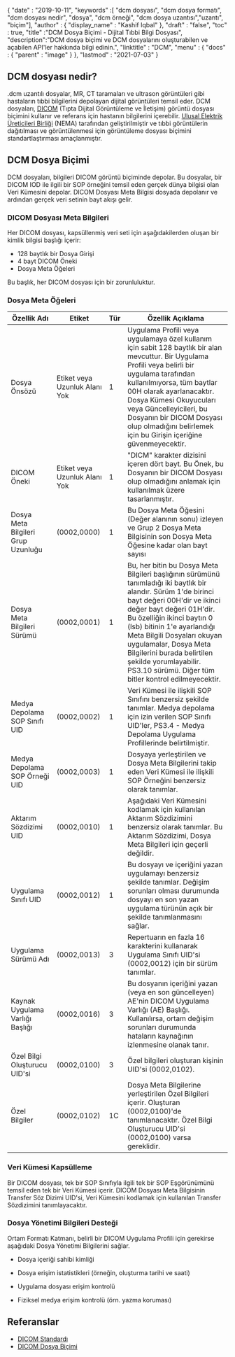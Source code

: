 {
  "date" : "2019-10-11",
  "keywords" :[ "dcm dosyası", "dcm dosya formatı", "dcm dosyası nedir", "dosya", "dcm örneği", "dcm dosya uzantısı","uzantı", "biçim"],
  "author" : {
    "display_name" : "Kashif Iqbal"
},
  "draft" : "false",
  "toc" : true,
  "title" :"DCM Dosya Biçimi - Dijital Tıbbi Bilgi Dosyası",
  "description":"DCM dosya biçimi ve DCM dosyalarını oluşturabilen ve açabilen API'ler hakkında bilgi edinin.",
  "linktitle" : "DCM",
  "menu" : {
    "docs" : {
      "parent" : "image"
}
},
  "lastmod" : "2021-07-03"
}

## DCM dosyası nedir?

.dcm uzantılı dosyalar, MR, CT taramaları ve ultrason görüntüleri gibi hastaların tıbbi bilgilerini depolayan dijital görüntüleri temsil eder. DCM dosyaları, [DICOM](/tr/image/dicom) (Tıpta Dijital Görüntüleme ve İletişim) görüntü dosyası biçimini kullanır ve referans için hastanın bilgilerini içerebilir. [Ulusal Elektrik Üreticileri Birliği](https://en.wikipedia.org/wiki/National_Electrical_Manufacturers_Association) (NEMA) tarafından geliştirilmiştir ve tıbbi görüntülerin dağıtılması ve görüntülenmesi için görüntüleme dosyası biçimini standartlaştırması amaçlanmıştır.

## DCM Dosya Biçimi

DCM dosyaları, bilgileri DICOM görüntü biçiminde depolar. Bu dosyalar, bir DICOM IOD ile ilgili bir SOP örneğini temsil eden gerçek dünya bilgisi olan Veri Kümesini depolar. DICOM Dosyası Meta Bilgisi dosyada depolanır ve ardından gerçek veri setinin bayt akışı gelir.

### DICOM Dosyası Meta Bilgileri ##

Her DICOM dosyası, kapsüllenmiş veri seti için aşağıdakilerden oluşan bir kimlik bilgisi başlığı içerir:
* 128 baytlık bir Dosya Girişi
* 4 bayt DICOM Öneki
* Dosya Meta Öğeleri

Bu başlık, her DICOM dosyası için bir zorunluluktur.

### Dosya Meta Öğeleri ###
|Özellik Adı|Etiket|Tür| Özellik Açıklama
---|---|---|---|
|Dosya Önsözü|Etiket veya Uzunluk Alanı Yok|1|Uygulama Profili veya uygulamaya özel kullanım için sabit 128 baytlık bir alan mevcuttur. Bir Uygulama Profili veya belirli bir uygulama tarafından kullanılmıyorsa, tüm baytlar 00H olarak ayarlanacaktır. Dosya Kümesi Okuyucuları veya Güncelleyicileri, bu Dosyanın bir DICOM Dosyası olup olmadığını belirlemek için bu Girişin içeriğine güvenmeyecektir.
|DICOM Öneki|Etiket veya Uzunluk Alanı Yok|1|"DICM" karakter dizisini içeren dört bayt. Bu Önek, bu Dosyanın bir DICOM Dosyası olup olmadığını anlamak için kullanılmak üzere tasarlanmıştır.
|Dosya Meta Bilgileri Grup Uzunluğu|(0002,0000)|1|Bu Dosya Meta Öğesini (Değer alanının sonu) izleyen ve Grup 2 Dosya Meta Bilgisinin son Dosya Meta Öğesine kadar olan bayt sayısı
|Dosya Meta Bilgileri Sürümü|(0002,0001)|1|Bu, her bitin bu Dosya Meta Bilgileri başlığının sürümünü tanımladığı iki baytlık bir alandır. Sürüm 1'de birinci bayt değeri 00H'dir ve ikinci değer bayt değeri 01H'dir. Bu özelliğin ikinci baytın 0 (lsb) bitinin 1'e ayarlandığı Meta Bilgili Dosyaları okuyan uygulamalar, Dosya Meta Bilgilerini burada belirtilen şekilde yorumlayabilir. PS3.10 sürümü. Diğer tüm bitler kontrol edilmeyecektir.
|Medya Depolama SOP Sınıfı UID|(0002,0002)|1|Veri Kümesi ile ilişkili SOP Sınıfını benzersiz şekilde tanımlar. Medya depolama için izin verilen SOP Sınıfı UID'ler, PS3.4 - Medya Depolama Uygulama Profillerinde belirtilmiştir.
|Medya Depolama SOP Örneği UID|(0002,0003)|1|Dosyaya yerleştirilen ve Dosya Meta Bilgilerini takip eden Veri Kümesi ile ilişkili SOP Örneğini benzersiz olarak tanımlar.
|Aktarım Sözdizimi UID|(0002,0010)|1|Aşağıdaki Veri Kümesini kodlamak için kullanılan Aktarım Sözdizimini benzersiz olarak tanımlar. Bu Aktarım Sözdizimi, Dosya Meta Bilgileri için geçerli değildir.
|Uygulama Sınıfı UID|(0002,0012)|1|Bu dosyayı ve içeriğini yazan uygulamayı benzersiz şekilde tanımlar. Değişim sorunları olması durumunda dosyayı en son yazan uygulama türünün açık bir şekilde tanımlanmasını sağlar.
|Uygulama Sürümü Adı|(0002,0013)|3|Repertuarın en fazla 16 karakterini kullanarak Uygulama Sınıfı UID'si (0002,0012) için bir sürüm tanımlar.
|Kaynak Uygulama Varlığı Başlığı|(0002,0016)|3|Bu dosyanın içeriğini yazan (veya en son güncelleyen) AE'nin DICOM Uygulama Varlığı (AE) Başlığı. Kullanılırsa, ortam değişim sorunları durumunda hataların kaynağının izlenmesine olanak tanır.
|Özel Bilgi Oluşturucu UID'si|(0002,0100)|3|Özel bilgileri oluşturan kişinin UID'si (0002,0102).
|Özel Bilgiler|(0002,0102)|1C|Dosya Meta Bilgilerine yerleştirilen Özel Bilgileri içerir. Oluşturan (0002,0100)'de tanımlanacaktır. Özel Bilgi Oluşturucu UID'si (0002,0100) varsa gereklidir.

### Veri Kümesi Kapsülleme ###

Bir DICOM dosyası, tek bir SOP Sınıfıyla ilgili tek bir SOP Eşgörünümünü temsil eden tek bir Veri Kümesi içerir. DICOM Dosyası Meta Bilgisinin Transfer Söz Dizimi UID'si, Veri Kümesini kodlamak için kullanılan Transfer Sözdizimini tanımlayacaktır.

### Dosya Yönetimi Bilgileri Desteği ###

Ortam Formatı Katmanı, belirli bir DICOM Uygulama Profili için gerekirse aşağıdaki Dosya Yönetimi Bilgilerini sağlar.

* Dosya içeriği sahibi kimliği

* Dosya erişim istatistikleri (örneğin, oluşturma tarihi ve saati)

* Uygulama dosyası erişim kontrolü

* Fiziksel medya erişim kontrolü (örn. yazma koruması)

## Referanslar ##
* [DICOM Standardı](https://www.dicomstandard.org/current/)
* [DICOM Dosya Biçimi](https://dicom.nema.org/dicom/2013/output/chtml/part10/chapter_7.html)

